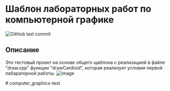 # Шаблон лабораторных работ по компьютерной графике
![GitHub last commit](https://img.shields.io/github/last-commit/nick-petrovsky/labexample?color=yellow)

## Описание
Это тестовый проект на основе общего щаблона с реализацией в файле "draw.cpp" функции "drawCardioid", которая реализует условия первой лабараторной работы.
![image](https://github.com/fferikvalik/computer_graphics-test/assets/81646006/c8f2336d-8bfd-48d2-84cc-66ed21ca973c)

 # computer_graphics-test
